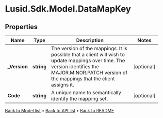 # Lusid.Sdk.Model.DataMapKey

## Properties

Name | Type | Description | Notes
------------ | ------------- | ------------- | -------------
**_Version** | **string** | The version of the mappings. It is possible that a client will wish to update mappings over time. The version identifies the MAJOR.MINOR.PATCH version  of the mappings that the client assigns it. | [optional] 
**Code** | **string** | A unique name to semantically identify the mapping set. | [optional] 

[Back to Model list](../README.md#documentation-for-models) &#8226; [Back to API list](../README.md#documentation-for-api-endpoints) &#8226; [Back to README](../README.md)

